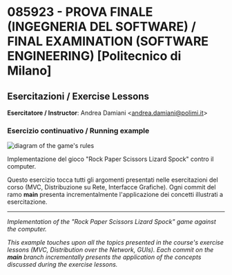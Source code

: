 # 085923 - PROVA FINALE (INGEGNERIA DEL SOFTWARE) / FINAL EXAMINATION (SOFTWARE ENGINEERING) [Politecnico di Milano]

## Esercitazioni / Exercise Lessons

**Esercitatore / Instructor**: Andrea Damiani <[andrea.damiani@polimi.it](andrea.damiani@polimi.it)>

### Esercizio continuativo / Running example

![diagram of the game's rules](https://static.wikia.nocookie.net/bigbangtheory/images/7/7d/RPSLS.png/revision/latest?cb=20120822205915)

Implementazione del gioco "Rock Paper Scissors Lizard Spock" contro il computer.

Questo esercizio tocca tutti gli argomenti presentati nelle esercitazioni del corso (MVC, Distribuzione su Rete, Interfacce Grafiche). Ogni commit del ramo **main** presenta incrementalmente l'applicazione dei concetti illustrati a esercitazione.

---

*Implementation of the "Rock Paper Scissors Lizard Spock" game against the computer.*

*This example touches upon all the topics presented in the course's exercise lessons (MVC, Distribution over the Network, GUIs). Each commit on the **main** branch incrementally presents the application of the concepts discussed during the exercise lessons.*
